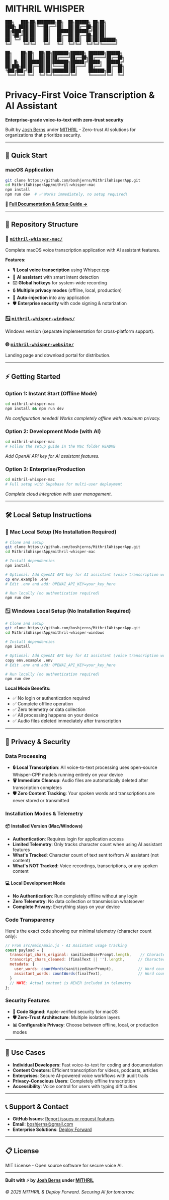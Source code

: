 # MITHRIL WHISPER

```
███╗   ███╗██╗████████╗██╗  ██╗██████╗ ██╗██╗     
████╗ ████║██║╚══██╔══╝██║  ██║██╔══██╗██║██║     
██╔████╔██║██║   ██║   ███████║██████╔╝██║██║     
██║╚██╔╝██║██║   ██║   ██╔══██║██╔══██╗██║██║     
██║ ╚═╝ ██║██║   ██║   ██║  ██║██║  ██║██║███████╗
╚═╝     ╚═╝╚═╝   ╚═╝   ╚═╝  ╚═╝╚═╝  ╚═╝╚═╝╚══════╝

██╗    ██╗██╗  ██╗██╗███████╗██████╗ ███████╗██████╗ 
██║    ██║██║  ██║██║██╔════╝██╔══██╗██╔════╝██╔══██╗
██║ █╗ ██║███████║██║███████╗██████╔╝█████╗  ██████╔╝
██║███╗██║██╔══██║██║╚════██║██╔═══╝ ██╔══╝  ██╔══██╗
╚███╔███╔╝██║  ██║██║███████║██║     ███████╗██║  ██║
 ╚══╝╚══╝ ╚═╝  ╚═╝╚═╝╚══════╝╚═╝     ╚══════╝╚═╝  ╚═╝
```

# Privacy-First Voice Transcription & AI Assistant

**Enterprise-grade voice-to-text with zero-trust security**

Built by [Josh Berns](https://github.com/boshjerns) under [MITHRIL](https://deployforward.com/mithril) - Zero-trust AI solutions for organizations that prioritize security.

---

## 🚀 **Quick Start**

### macOS Application
```bash
git clone https://github.com/boshjerns/MithrilWhisperApp.git
cd MithrilWhisperApp/mithril-whisper-mac
npm install
npm run dev  # ✅ Works immediately, no setup required!
```

**📖 [Full Documentation & Setup Guide →](./mithril-whisper-mac/README.md)**

---

## 📁 **Repository Structure**

### **🍎 [`mithril-whisper-mac/`](./mithril-whisper-mac/)**
Complete macOS voice transcription application with AI assistant features.

**Features:**
- 🎙️ **Local voice transcription** using Whisper.cpp
- 🤖 **AI assistant** with smart intent detection  
- ⌨️ **Global hotkeys** for system-wide recording
- 🔒 **Multiple privacy modes** (offline, local, production)
- 📝 **Auto-injection** into any application
- 🛡️ **Enterprise security** with code signing & notarization

### **🪟 [`mithril-whisper-windows/`](./mithril-whisper-windows/)**
Windows version (separate implementation for cross-platform support).

### **🌐 [`mithril-whisper-website/`](./mithril-whisper-website/)**
Landing page and download portal for distribution.

---

## ⚡ **Getting Started**

### **Option 1: Instant Start (Offline Mode)**
```bash
cd mithril-whisper-mac
npm install && npm run dev
```
*No configuration needed! Works completely offline with maximum privacy.*

### **Option 2: Development Mode (with AI)**
```bash
cd mithril-whisper-mac
# Follow the setup guide in the Mac folder README
```
*Add OpenAI API key for AI assistant features.*

### **Option 3: Enterprise/Production**
```bash
cd mithril-whisper-mac  
# Full setup with Supabase for multi-user deployment
```
*Complete cloud integration with user management.*

---

## 🛠️ **Local Setup Instructions**

### **🍎 Mac Local Setup (No Installation Required)**
```bash
# Clone and setup
git clone https://github.com/boshjerns/MithrilWhisperApp.git
cd MithrilWhisperApp/mithril-whisper-mac

# Install dependencies
npm install

# Optional: Add OpenAI API key for AI assistant (voice transcription works without this)
cp env.example .env
# Edit .env and add: OPENAI_API_KEY=your_key_here

# Run locally (no authentication required)
npm run dev
```

### **🪟 Windows Local Setup (No Installation Required)**
```bash
# Clone and setup
git clone https://github.com/boshjerns/MithrilWhisperApp.git
cd MithrilWhisperApp/mithril-whisper-windows

# Install dependencies
npm install

# Optional: Add OpenAI API key for AI assistant (voice transcription works without this)
copy env.example .env
# Edit .env and add: OPENAI_API_KEY=your_key_here

# Run locally (no authentication required)
npm run dev
```

**Local Mode Benefits:**
- ✅ No login or authentication required
- ✅ Complete offline operation
- ✅ Zero telemetry or data collection
- ✅ All processing happens on your device
- ✅ Audio files deleted immediately after transcription

---

## 🔐 **Privacy & Security**

### **Data Processing**
- **🔒 Local Transcription**: All voice-to-text processing uses open-source Whisper-CPP models running entirely on your device
- **🗑️ Immediate Cleanup**: Audio files are automatically deleted after transcription completes
- **🛡️ Zero Content Tracking**: Your spoken words and transcriptions are never stored or transmitted

### **Installation Modes & Telemetry**

#### **📦 Installed Version (Mac/Windows)**
- **Authentication**: Requires login for application access
- **Limited Telemetry**: Only tracks character count when using AI assistant features
- **What's Tracked**: Character count of text sent to/from AI assistant (not content)
- **What's NOT Tracked**: Voice recordings, transcriptions, or any spoken content

#### **💻 Local Development Mode**
- **No Authentication**: Run completely offline without any login
- **Zero Telemetry**: No data collection or transmission whatsoever
- **Complete Privacy**: Everything stays on your device

### **Code Transparency**
Here's the exact code showing our minimal telemetry (character count only):
```javascript
// From src/main/main.js - AI Assistant usage tracking
const payload = {
  transcript_chars_original: sanitizedUserPrompt.length,    // Character count only
  transcript_chars_cleaned: (finalText || '').length,      // Character count only
  metadata: {
    user_words: countWords(sanitizedUserPrompt),           // Word count only
    assistant_words: countWords(finalText),                // Word count only
  }
  // NOTE: Actual content is NEVER included in telemetry
};
```

### **Security Features**
- **🔐 Code Signed**: Apple-verified security for macOS
- **🛡️ Zero-Trust Architecture**: Multiple isolation layers
- **📊 Configurable Privacy**: Choose between offline, local, or production modes

---

## 🎯 **Use Cases**

- **Individual Developers**: Fast voice-to-text for coding and documentation
- **Content Creators**: Efficient transcription for videos, podcasts, articles
- **Enterprises**: Secure AI-powered voice workflows with audit trails
- **Privacy-Conscious Users**: Completely offline transcription
- **Accessibility**: Voice control for users with typing difficulties

---

## 📞 **Support & Contact**

- **GitHub Issues**: [Report issues or request features](https://github.com/boshjerns/MithrilWhisperApp/issues)
- **Email**: [boshjerns@gmail.com](mailto:boshjerns@gmail.com)
- **Enterprise Solutions**: [Deploy Forward](https://deployforward.com/mithril)

---

## 📋 **License**

MIT License - Open source software for secure voice AI.

---

**Built with ⚡ by [Josh Berns](https://github.com/boshjerns) under [MITHRIL](https://deployforward.com/mithril)**

*© 2025 MITHRIL & Deploy Forward. Securing AI for tomorrow.*